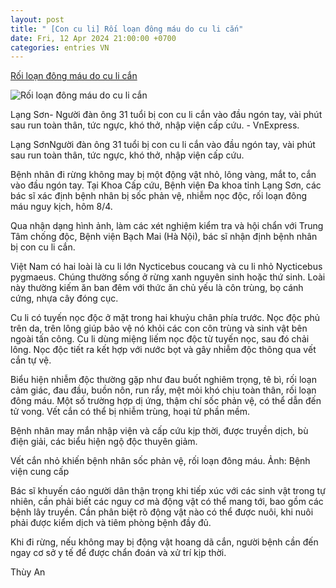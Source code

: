 ```yaml
---
layout: post
title: " [Con cu li] Rối loạn đông máu do cu li cắn"
date: Fri, 12 Apr 2024 21:00:00 +0700
categories: entries VN
---
```

[Rối loạn đông máu do cu li cắn](https://vnexpress.net/roi-loan-dong-mau-do-cu-li-can-4733601.html)

![Rối loạn đông máu do cu li cắn](https://vcdn1-suckhoe.vnecdn.net/2024/04/12/a-nh-ma-n-hi-nh-2024-04-12-lu-3459-7354-1712912621.png?w=1200&h=0&q=100&dpr=1&fit=crop&s=rgTCwT-kJ-sGL9pd-9IrXQ)

Lạng Sơn- Người đàn ông 31 tuổi bị con cu li cắn vào đầu ngón tay, vài phút sau run toàn thân, tức ngực, khó thở, nhập viện cấp cứu. - VnExpress.

Lạng SơnNgười đàn ông 31 tuổi bị con cu li cắn vào đầu ngón tay, vài phút sau run toàn thân, tức ngực, khó thở, nhập viện cấp cứu.

Bệnh nhân đi rừng không may bị một động vật nhỏ, lông vàng, mắt to, cắn vào đầu ngón tay. Tại Khoa Cấp cứu, Bệnh viện Đa khoa tỉnh Lạng Sơn, các bác sĩ xác định bệnh nhân bị sốc phản vệ, nhiễm nọc độc, rối loạn đông máu nguy kịch, hôm 8/4.

Qua nhận dạng hình ảnh, làm các xét nghiệm kiểm tra và hội chẩn với Trung Tâm chống độc, Bệnh viện Bạch Mai (Hà Nội), bác sĩ nhận định bệnh nhân bị con cu li cắn.

Việt Nam có hai loài là cu li lớn Nycticebus coucang và cu li nhỏ Nycticebus pygmaeus. Chúng thường sống ở rừng xanh nguyên sinh hoặc thứ sinh. Loài này thường kiếm ăn ban đêm với thức ăn chủ yếu là côn trùng, bọ cánh cứng, nhựa cây đóng cục.

Cu li có tuyến nọc độc ở mặt trong hai khuỷu chân phía trước. Nọc độc phủ trên da, trên lông giúp bảo vệ nó khỏi các con côn trùng và sinh vật bên ngoài tấn công. Cu li dùng miệng liếm nọc độc từ tuyến nọc, sau đó chải lông. Nọc độc tiết ra kết hợp với nước bọt và gây nhiễm độc thông qua vết cắn tự vệ.

Biểu hiện nhiễm độc thường gặp như đau buốt nghiêm trọng, tê bì, rối loạn cảm giác, đau đầu, buồn nôn, run rẩy, mệt mỏi khó chịu toàn thân, rối loạn đông máu. Một số trường hợp dị ứng, thậm chí sốc phản vệ, có thể dẫn đến tử vong. Vết cắn có thể bị nhiễm trùng, hoại tử phần mềm.

Bệnh nhân may mắn nhập viện và cấp cứu kịp thời, được truyền dịch, bù điện giải, các biểu hiện ngộ độc thuyên giảm.

Vết cắn nhỏ khiến bệnh nhân sốc phản vệ, rối loạn đông máu. Ảnh: Bệnh viện cung cấp

Bác sĩ khuyến cáo người dân thận trọng khi tiếp xúc với các sinh vật trong tự nhiên, cần phải biết các nguy cơ mà động vật có thể mang tới, bao gồm các bệnh lây truyền. Cần phân biệt rõ động vật nào có thể được nuôi, khi nuôi phải được kiểm dịch và tiêm phòng bệnh đầy đủ.

Khi đi rừng, nếu không may bị động vật hoang dã cắn, người bệnh cần đến ngay cơ sở y tế để được chẩn đoán và xử trí kịp thời.

Thùy An

